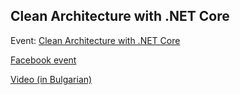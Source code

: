 ## Clean Architecture with .NET Core

Event: [Clean Architecture with .NET Core](https://www.eventbrite.com/e/clean-architecture-with-net-core-tickets-87110480793)

[Facebook event](https://www.facebook.com/events/724834741358363/)

[Video (in Bulgarian)](https://youtu.be/4FrobSZ0aIc)